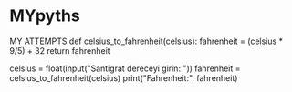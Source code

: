 # MYpyths
MY ATTEMPTS
def celsius_to_fahrenheit(celsius):
    fahrenheit = (celsius * 9/5) + 32
    return fahrenheit

celsius = float(input("Santigrat dereceyi girin: "))
fahrenheit = celsius_to_fahrenheit(celsius)
print("Fahrenheit:", fahrenheit)
